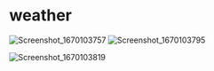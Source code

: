 # weather
![Screenshot_1670103757](https://user-images.githubusercontent.com/79566198/205463589-905befe2-ca4a-404c-8eb9-d1be8cdc58ac.png)
![Screenshot_1670103795](https://user-images.githubusercontent.com/79566198/205463594-84df299e-c1a2-4e9d-a851-f7128f670e72.png)


![Screenshot_1670103819](https://user-images.githubusercontent.com/79566198/205463573-a1785aa3-bc86-4300-8f35-1ca13e63a889.png)
